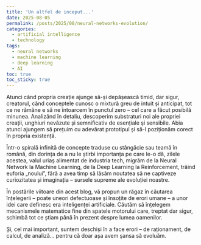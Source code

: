```yaml
---
title: 'Un altfel de inceput...'
date: 2025-08-05
permalink: /posts/2025/08/neural-networks-evolution/
categories:
  - artificial intelligence
  - technology
tags:
  - neural networks
  - machine learning
  - deep learning
  - AI
toc: true
toc_sticky: true
---
```


Atunci când propria creație ajunge să-și depășească timid, dar sigur, creatorul, când conceptele cunosc o mixtură greu de intuit și anticipat, tot ce ne rămâne e să ne întoarcem în punctul zero – cel care a făcut posibilă minunea. Analizând în detaliu, descoperim substraturi noi ale propriei creații, unghiuri nevăzute și semnificativ de esențiale și sensibile. Abia atunci ajungem să prețuim cu adevărat prototipul și să-l poziționăm corect în propria existență.

Într-o spirală infinită de concepte traduse cu stângăcie sau teamă în română, din dorința de a nu le știrbi importanța pe care le-o dă, zilele acestea, valul uriaș alimentat de industria tech, migrăm de la Neural Network la Machine Learning, de la Deep Learning la Reinforcement, trăind euforia „noului”, fără a avea timp să lăsăm noutatea să ne captiveze curiozitatea și imaginația – sursele supreme ale evoluției noastre.

În postările viitoare din acest blog, vă propun un răgaz în căutarea înțelegerii – poate uneori defectuoase și însoțite de erori umane – a unor idei care definesc era inteligenței artificiale. Căutăm să înțelegem mecanismele matematice fine din spatele motorului care, treptat dar sigur, schimbă tot ce știam până în prezent despre lumea oamenilor.

Și, cel mai important, suntem deschiși în a face erori – de raționament, de calcul, de analiză... pentru că doar așa avem șansa să evoluăm.
